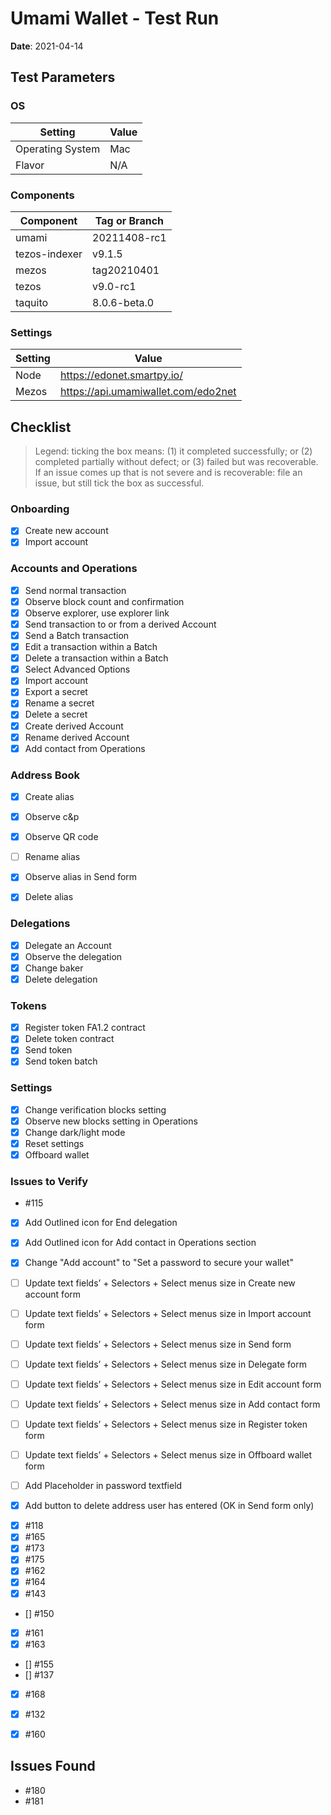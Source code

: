 # Umami Wallet - Test Run

**Date**: 2021-04-14

## Test Parameters

### OS

| Setting | Value |
|--|--|
| Operating System | Mac |
| Flavor | N/A |

### Components

| Component | Tag or Branch |
|--|--|
| umami | 20211408-rc1 |
| tezos-indexer | v9.1.5 |
| mezos | tag20210401 |
| tezos | v9.0-rc1 |
| taquito | 8.0.6-beta.0 |

### Settings

| Setting | Value |
|--|--|
| Node | https://edonet.smartpy.io/ |
| Mezos | https://api.umamiwallet.com/edo2net |

## Checklist

> Legend: ticking the box means: (1) it completed successfully; or (2) completed partially without defect; or (3) failed but was recoverable. If an issue comes up that is not severe and is recoverable: file an issue, but still tick the box as successful.

### Onboarding
- [X] Create new account
- [X] Import account

### Accounts and Operations
- [X] Send normal transaction
- [X] Observe block count and confirmation
- [X] Observe explorer, use explorer link
- [X] Send transaction to or from a derived Account
- [X] Send a Batch transaction
- [X] Edit a transaction within a Batch
- [X] Delete a transaction within a Batch
- [X] Select Advanced Options
- [X] Import account
- [X] Export a secret
- [X] Rename a secret
- [X] Delete a secret
- [X] Create derived Account
- [X] Rename derived Account
- [X] Add contact from Operations

### Address Book
- [X] Create alias
- [X] Observe c&p 
- [X] Observe QR code
- [ ] Rename alias
- [X] Observe alias in Send form
- [X] Delete alias


### Delegations
- [X] Delegate an Account
- [X] Observe the delegation
- [X] Change baker
- [X] Delete delegation

### Tokens
- [X] Register token FA1.2 contract
- [X] Delete token contract
- [X] Send token
- [X] Send token batch

### Settings
- [X] Change verification blocks setting 
- [X] Observe new blocks setting in Operations
- [X] Change dark/light mode
- [X] Reset settings
- [X] Offboard wallet

### Issues to Verify

 * #115
 - [X] Add Outlined icon for End delegation
 - [X] Add Outlined icon for Add contact in Operations section
 - [X] Change "Add account" to "Set a password to secure your wallet"
 - [ ] Update text fields’ + Selectors + Select menus size in Create new account form
 - [ ] Update text fields’ + Selectors + Select menus size in Import account form 
 - [ ] Update text fields’ + Selectors + Select menus size in Send form
 - [ ] Update text fields’ + Selectors + Select menus size in Delegate form
 - [ ] Update text fields’ + Selectors + Select menus size in Edit account form
 - [ ] Update text fields’ + Selectors + Select menus size in Add contact form
 - [ ] Update text fields’ + Selectors + Select menus size in Register token form
 - [ ] Update text fields’ + Selectors + Select menus size in Offboard wallet form
 - [ ] Add Placeholder in password textfield
 - [X] Add button to delete address user has entered (OK in Send form only)


 * [X] #118
 * [X] #165
 * [X] #173
 * [X] #175
 * [X] #162
 * [X] #164
 * [X] #143
 * [] #150
 * [X] #161
 * [X] #163
 * [] #155
 * [] #137
 * [X] #168
 * [X] #132
 * [X] #160


## Issues Found
 * #180
 * #181



